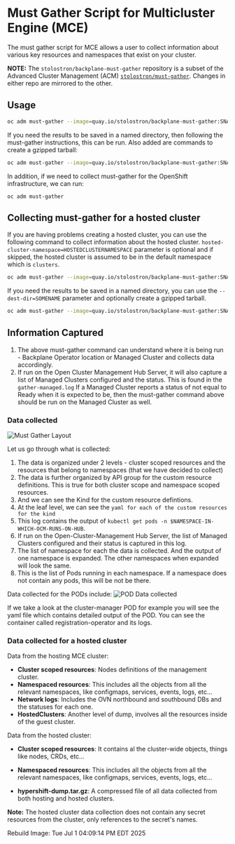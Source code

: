 # Must Gather Script for Multicluster Engine (MCE)

The must gather script for MCE allows a user to collect information about various key resources and namespaces that
exist on your cluster.

**NOTE:** The `stolostron/backplane-must-gather` repository is a subset of the Advanced Cluster Management (ACM)
[`stolostron/must-gather`](https://github.com/stolostron/must-gather). Changes in either repo are mirrored to the other.

## Usage

```sh
oc adm must-gather --image=quay.io/stolostron/backplane-must-gather:SNAPSHOTNAME
```

If you need the results to be saved in a named directory, then following the must-gather instructions, this can be run.
Also added are commands to create a gzipped tarball:

```sh
oc adm must-gather --image=quay.io/stolostron/backplane-must-gather:SNAPSHOTNAME --dest-dir=SOMENAME ; tar -cvzf SOMENAME.tgz SOMENAME
```

In addition, if we need to collect must-gather for the OpenShift infrastructure, we can run:

```
oc adm must-gather
```

## Collecting must-gather for a hosted cluster

If you are having problems creating a hosted cluster, you can use the following command to collect information about the
hosted cluster. `hosted-cluster-namespace=HOSTEDCLUSTERNAMESPACE` parameter is optional and if skipped, the hosted
cluster is assumed to be in the default namespace which is `clusters`.

```sh
oc adm must-gather --image=quay.io/stolostron/backplane-must-gather:SNAPSHOTNAME /usr/bin/gather hosted-cluster-namespace=HOSTEDCLUSTERNAMESPACE hosted-cluster-name=HOSTEDCLUSTERNAME
```

If you need the results to be saved in a named directory, you can use the `--dest-dir=SOMENAME` parameter and optionally
create a gzipped tarball.

```sh
oc adm must-gather --image=quay.io/stolostron/backplane-must-gather:SNAPSHOTNAME /usr/bin/gather hosted-cluster-namespace=HOSTEDCLUSTERNAMESPACE hosted-cluster-name=HOSTEDCLUSTERNAME --dest-dir=SOMENAME ; tar -cvzf SOMENAME.tgz SOMENAME
```

## Information Captured

1. The above must-gather command can understand where it is being run - Backplane Operator location or Managed Cluster
   and collects data accordingly.
2. If run on the Open Cluster Management Hub Server, it will also capture a list of Managed Clusters configured and the
   status. This is found in the `gather-managed.log` If a Managed Cluster reports a status of not equal to Ready when it
   is expected to be, then the must-gather command above should be run on the Managed Cluster as well.

### Data collected

![Must Gather Layout](images/must-gather-image.png)

Let us go through what is collected:

1. The data is organized under 2 levels - cluster scoped resources and the resources that belong to namespaces (that we
   have decided to collect)
2. The data is further organized by API group for the custom resource definitions. This is true for both cluster scope
   and namespace scoped resources.
3. And we can see the Kind for the custom resource defintions.
4. At the leaf level, we can see the `yaml for each of the custom resources for the kind`
5. This log contains the output of `kubectl get pods -n $NAMESPACE-IN-WHICH-OCM-RUNS-ON-HUB`.
6. If run on the Open-Cluster-Management Hub Server, the list of Managed Clusters configured and their status is
   captured in this log.
7. The list of namespace for each the data is collected. And the output of one namespace is expanded. The other
   namespaces when expanded will look the same.
8. This is the list of Pods running in each namespace. If a namespace does not contain any pods, this will be not be
   there.

Data collected for the PODs include: ![POD Data collected](images/pod-data.png)

If we take a look at the cluster-manager POD for example you will see the yaml file which contains detailed output of
the POD. You can see the container called registration-operator and its logs.

### Data collected for a hosted cluster

Data from the hosting MCE cluster:

- **Cluster scoped resources**: Nodes definitions of the management cluster.
- **Namespaced resources**: This includes all the objects from all the relevant namespaces, like configmaps, services,
  events, logs, etc...
- **Network logs**: Includes the OVN northbound and southbound DBs and the statuses for each one.
- **HostedClusters**: Another level of dump, involves all the resources inside of the guest cluster.

Data from the hosted cluster:

- **Cluster scoped resources**: It contains al the cluster-wide objects, things like nodes, CRDs, etc...
- **Namespaced resources**: This includes all the objects from all the relevant namespaces, like configmaps, services,
  events, logs, etc...

- **hypershift-dump.tar.gz**: A compressed file of all data collected from both hosting and hosted clusters.

**Note:** The hosted cluster data collection does not contain any secret resources from the cluster, only references to
the secret's names.

Rebuild Image: Tue Jul  1 04:09:14 PM EDT 2025
